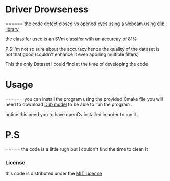 # Driver Drowseness
======
the code detect closed vs opened eyes using a webcam using [dlib library](http://dlib.net/)


the classifer used is an SVm classifer with an accurcay of 81% 

P.S:I'm not so sure about the accuracy hence the quality of the dataset is not that good (couldn't enhance it even applling multiple filters)

This the only Dataset i could find at the time of developing the code

# Usage 
======
you can install the program using the provided Cmake file
you will need to download [Dlib model](http://dlib.net/files/shape_predictor_68_face_landmarks.dat.bz2)
to be able to run the program . 

notice this need you to have openCv installed in order to run it.
# P.S
=====
the code is a little rugh but i couldn't find the time to clean it  

### License ###

this code  is distributed under the [MIT License](http://www.opensource.org/licenses/MIT)
